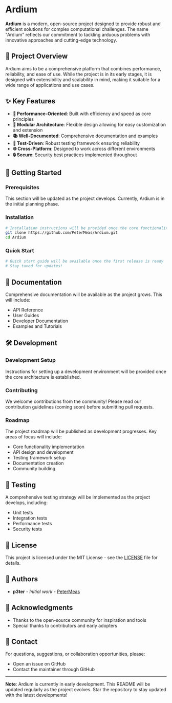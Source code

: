 # Ardium

**Ardium** is a modern, open-source project designed to provide robust and efficient solutions for complex computational challenges. The name "Ardium" reflects our commitment to tackling arduous problems with innovative approaches and cutting-edge technology.

## 🎯 Project Overview

Ardium aims to be a comprehensive platform that combines performance, reliability, and ease of use. While the project is in its early stages, it is designed with extensibility and scalability in mind, making it suitable for a wide range of applications and use cases.

## ✨ Key Features

- **🚀 Performance-Oriented**: Built with efficiency and speed as core principles
- **🔧 Modular Architecture**: Flexible design allowing for easy customization and extension
- **📚 Well-Documented**: Comprehensive documentation and examples
- **🧪 Test-Driven**: Robust testing framework ensuring reliability
- **🌐 Cross-Platform**: Designed to work across different environments
- **🔒 Secure**: Security best practices implemented throughout

## 🚀 Getting Started

### Prerequisites

This section will be updated as the project develops. Currently, Ardium is in the initial planning phase.

### Installation

```bash
# Installation instructions will be provided once the core functionality is implemented
git clone https://github.com/PeterMeas/Ardium.git
cd Ardium
```

### Quick Start

```bash
# Quick start guide will be available once the first release is ready
# Stay tuned for updates!
```

## 📖 Documentation

Comprehensive documentation will be available as the project grows. This will include:

- API Reference
- User Guides
- Developer Documentation
- Examples and Tutorials

## 🛠️ Development

### Development Setup

Instructions for setting up a development environment will be provided once the core architecture is established.

### Contributing

We welcome contributions from the community! Please read our contribution guidelines (coming soon) before submitting pull requests.

### Roadmap

The project roadmap will be published as development progresses. Key areas of focus will include:

- Core functionality implementation
- API design and development
- Testing framework setup
- Documentation creation
- Community building

## 🧪 Testing

A comprehensive testing strategy will be implemented as the project develops, including:

- Unit tests
- Integration tests
- Performance tests
- Security tests

## 📄 License

This project is licensed under the MIT License - see the [LICENSE](LICENSE) file for details.

## 👥 Authors

- **p3ter** - *Initial work* - [PeterMeas](https://github.com/PeterMeas)

## 🤝 Acknowledgments

- Thanks to the open-source community for inspiration and tools
- Special thanks to contributors and early adopters

## 📧 Contact

For questions, suggestions, or collaboration opportunities, please:

- Open an issue on GitHub
- Contact the maintainer through GitHub

---

**Note**: Ardium is currently in early development. This README will be updated regularly as the project evolves. Star the repository to stay updated with the latest developments!